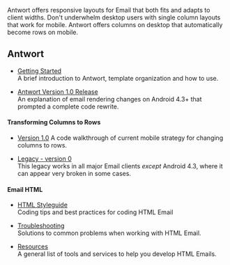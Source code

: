 Antwort offers responsive layouts for Email that both fits and adapts to client widths. Don't underwhelm desktop users with single column layouts that work for mobile. Antwort offers columns on desktop that automatically become rows on mobile.

## Antwort

* [Getting Started](https://github.com/InterNations/antwort/wiki/Getting-Started)  
    A brief introduction to Antwort, template organization and how to use. 
    
* [Antwort Version 1.0 Release](https://github.com/InterNations/antwort/wiki/Version-1.0-Changes)  
   An explanation of email rendering changes on Android 4.3+ that prompted a complete code rewrite.

#### Transforming Columns to Rows

* [Version 1.0](https://github.com/InterNations/antwort/wiki/Columns-to-Rows-(Version-1.0))  
  A code walkthrough of current mobile strategy for changing columns to rows.

* [Legacy - version 0](https://github.com/InterNations/antwort/wiki/Columns-to-Rows-(legacy))   
  This legacy works in all major Email clients *except* Android 4.3, where it can appear very broken in some cases.
   
#### Email HTML
    
* [HTML Styleguide](https://github.com/InterNations/antwort/wiki/HTML-Styleguide-for-Email)  
   Coding tips and best practices for coding HTML Email
   
* [Troubleshooting](https://github.com/InterNations/antwort/wiki/Troubleshooting)  
  Solutions to common problems when working with HTML Email.
  
* [Resources](https://github.com/InterNations/antwort/wiki/Resources)  
  A general list of tools and services to help you develop HTML Emails.
  
